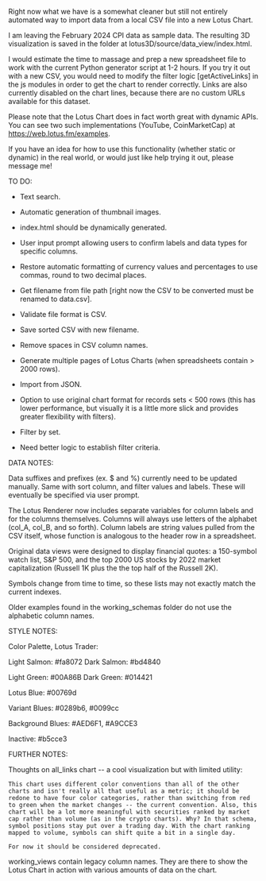 Right now what we have is a somewhat cleaner but still not entirely automated way to import data from a local CSV file into a new Lotus Chart. 

I am leaving the February 2024 CPI data as sample data. The resulting 3D visualization is saved in the folder at lotus3D/source/data_view/index.html.

I would estimate the time to massage and prep a new spreadsheet file to work with the current Python generator script at 1-2 hours. If you try it out with a new CSV, you would need to modify the filter logic [getActiveLinks] in the js modules in order to get the chart to render correctly. Links are also currently disabled on the chart lines, because there are no custom URLs available for this dataset.

Please note that the Lotus Chart does in fact worth great with dynamic APIs. You can see two such implementations (YouTube, CoinMarketCap) at https://web.lotus.fm/examples.  

If you have an idea for how to use this functionality (whether static or dynamic) in the real world, or would just like help trying it out, please message me! 


TO DO:

- Text search.

- Automatic generation of thumbnail images.

- index.html should be dynamically generated.

- User input prompt allowing users to confirm labels and data types for specific columns.

- Restore automatic formatting of currency values and percentages to use commas, round to two decimal places.

- Get filename from file path [right now the CSV to be converted must be renamed to data.csv]. 

- Validate file format is CSV.

- Save sorted CSV with new filename.

- Remove spaces in CSV column names.

- Generate multiple pages of Lotus Charts (when spreadsheets contain > 2000 rows).

- Import from JSON.

- Option to use original chart format for records sets < 500 rows (this has lower performance, but visually it is a little more slick and provides greater flexibility with filters).

- Filter by set.

- Need better logic to establish filter criteria.


DATA NOTES:

Data suffixes and prefixes (ex. $ and %) currently need to be updated manually. Same with sort column, and filter values and labels. These will eventually be specified via user prompt.

The Lotus Renderer now includes separate variables for column labels and for the columns themselves. Columns will always use letters of the alphabet (col_A, col_B, and so forth). Column labels are string values pulled from the CSV itself, whose function is analogous to the header row in a spreadsheet.

Original data views were designed to display financial quotes: a 150-symbol watch list, S&P 500, and the top 2000 US stocks by 2022 market capitalization (Russell 1K plus the the top half of the Russell 2K). 

Symbols change from time to time, so these lists may not exactly match the current indexes.

Older examples found in the working_schemas folder do not use the alphabetic column names.


STYLE NOTES:

Color Palette, Lotus Trader:

Light Salmon: #fa8072
Dark Salmon: #bd4840

Light Green: #00A86B
Dark Green: #014421

Lotus Blue: #00769d

Variant Blues: #0289b6, #0099cc

Background Blues: #AED6F1, #A9CCE3

Inactive: #b5cce3


FURTHER NOTES:

Thoughts on all_links chart -- a cool visualization but with limited utility:

	This chart uses different color conventions than all of the other charts and isn't really all that useful as a metric; it should be redone to have four color categories, rather than switching from red to green when the market changes -- the current convention. Also, this chart will be a lot more meaningful with securities ranked by market cap rather than volume (as in the crypto charts). Why? In that schema, symbol positions stay put over a trading day. With the chart ranking mapped to volume, symbols can shift quite a bit in a single day.

	For now it should be considered deprecated.

working_views contain legacy column names. They are there to show the Lotus Chart in action with various amounts of data on the chart.